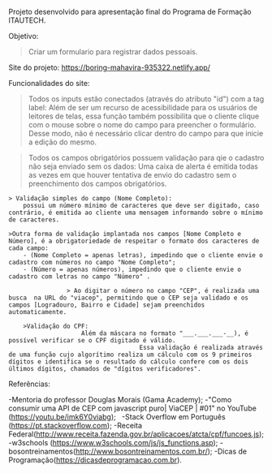 Projeto desenvolvido para apresentação final do Programa de Formação ITAUTECH.

Objetivo:

>Criar um formulario para registrar dados pessoais.


Site do projeto: https://boring-mahavira-935322.netlify.app/  


Funcionalidades do site:

> Todos os inputs estão conectados (através do atributo "id") com a tag label:
        Além de ser um recurso de acessibilidade para os usuários de leitores de telas, essa função também possibilita que o cliente clique com o mouse sobre o nome do campo para preencher o formulário. Desse modo, não é necessário clicar dentro do campo para que inicie a edição do mesmo.

> Todos os campos obrigatórios possuem validação para qie o cadastro não seja enviado sem os dados:
        Uma caixa de alerta é emitida todas as vezes em que houver tentativa de envio do  cadastro sem o preenchimento dos campos obrigatórios. 

    > Validação simples do campo (Nome Completo):
        possui um número mínimo de caracteres que deve ser digitado, caso contrário, é emitida ao cliente uma mensagem informando sobre o mínimo de caracteres.

    >Outra forma de validação implantada nos campos [Nome Completo e Número], é a obrigatoriedade de respeitar o formato dos caracteres de cada campo:
        - (Nome Completo = apenas letras), impedindo que o cliente envie o cadastro com números no campo "Nome Completo";
        - (Número = apenas números), impedindo que o cliente envie o cadastro com letras no campo "Número" .

                    > Ao digitar o número no campo "CEP", é realizada uma busca  na URL do "viacep", permitindo que o CEP seja validado e os campos [Logradouro, Bairro e Cidade] sejam preenchidos automaticamente.

        >Validação do CPF:
                        Além da máscara no formato "___.___.___-__), é possível verificar se o CPF digitado é válido. 
                                        Essa validação é realizada através de uma função cujo algorítimo realiza um cálculo com os 9 primeiros dígitos e identifica se o resultado do cálculo confere com os dois últimos dígitos, chamados de "dígitos verificadores". 


Referências:

-Mentoria do professor Douglas Morais (Gama Academy); 
-"Como consumir uma API de CEP com javascript puro| ViaCEP | #01" no YouTube (https://youtu.be/imk6Y0viabg);   
-Stack Overflow em Português (https://pt.stackoverflow.com);
-Receita Federal(http://www.receita.fazenda.gov.br/aplicacoes/atcta/cpf/funcoes.js);
-w3schools (https://www.w3schools.com/js/js_functions.asp);
-bosontreinamentos(http://www.bosontreinamentos.com.br/);
-Dicas de Programação(https://dicasdeprogramacao.com.br).